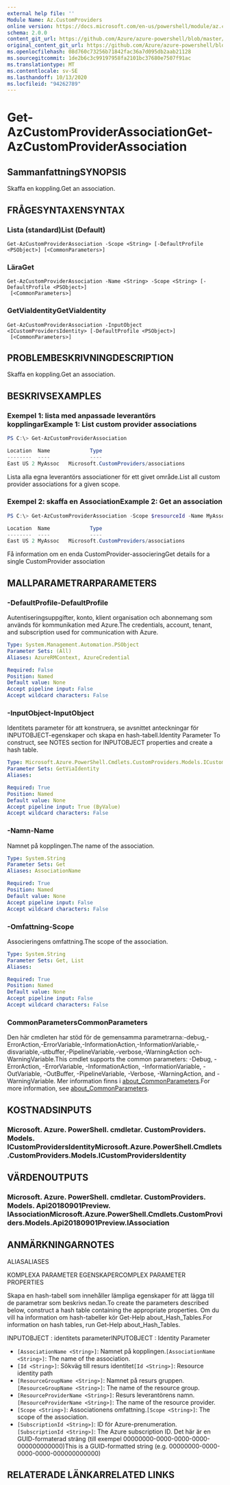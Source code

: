 ```yaml
---
external help file: ''
Module Name: Az.CustomProviders
online version: https://docs.microsoft.com/en-us/powershell/module/az.customproviders/get-azcustomproviderassociation
schema: 2.0.0
content_git_url: https://github.com/Azure/azure-powershell/blob/master/src/CustomProviders/help/Get-AzCustomProviderAssociation.md
original_content_git_url: https://github.com/Azure/azure-powershell/blob/master/src/CustomProviders/help/Get-AzCustomProviderAssociation.md
ms.openlocfilehash: 08d760c73256b71842fac36a7d095db2aab21128
ms.sourcegitcommit: 1de2b6c3c99197958fa2101bc37680e7507f91ac
ms.translationtype: MT
ms.contentlocale: sv-SE
ms.lasthandoff: 10/13/2020
ms.locfileid: "94262789"
---
```

# <span data-ttu-id="93e5e-101">Get-AzCustomProviderAssociation</span><span class="sxs-lookup"><span data-stu-id="93e5e-101">Get-AzCustomProviderAssociation</span></span>

## <span data-ttu-id="93e5e-102">Sammanfattning</span><span class="sxs-lookup"><span data-stu-id="93e5e-102">SYNOPSIS</span></span>
<span data-ttu-id="93e5e-103">Skaffa en koppling.</span><span class="sxs-lookup"><span data-stu-id="93e5e-103">Get an association.</span></span>

## <span data-ttu-id="93e5e-104">FRÅGESYNTAXEN</span><span class="sxs-lookup"><span data-stu-id="93e5e-104">SYNTAX</span></span>

### <span data-ttu-id="93e5e-105">Lista (standard)</span><span class="sxs-lookup"><span data-stu-id="93e5e-105">List (Default)</span></span>
```
Get-AzCustomProviderAssociation -Scope <String> [-DefaultProfile <PSObject>] [<CommonParameters>]
```

### <span data-ttu-id="93e5e-106">Lära</span><span class="sxs-lookup"><span data-stu-id="93e5e-106">Get</span></span>
```
Get-AzCustomProviderAssociation -Name <String> -Scope <String> [-DefaultProfile <PSObject>]
 [<CommonParameters>]
```

### <span data-ttu-id="93e5e-107">GetViaIdentity</span><span class="sxs-lookup"><span data-stu-id="93e5e-107">GetViaIdentity</span></span>
```
Get-AzCustomProviderAssociation -InputObject <ICustomProvidersIdentity> [-DefaultProfile <PSObject>]
 [<CommonParameters>]
```

## <span data-ttu-id="93e5e-108">PROBLEMBESKRIVNING</span><span class="sxs-lookup"><span data-stu-id="93e5e-108">DESCRIPTION</span></span>
<span data-ttu-id="93e5e-109">Skaffa en koppling.</span><span class="sxs-lookup"><span data-stu-id="93e5e-109">Get an association.</span></span>

## <span data-ttu-id="93e5e-110">BESKRIVS</span><span class="sxs-lookup"><span data-stu-id="93e5e-110">EXAMPLES</span></span>

### <span data-ttu-id="93e5e-111">Exempel 1: lista med anpassade leverantörs kopplingar</span><span class="sxs-lookup"><span data-stu-id="93e5e-111">Example 1: List custom provider associations</span></span>
```powershell
PS C:\> Get-AzCustomProviderAssociation

Location  Name             Type
--------  ----             ----
East US 2 MyAssoc   Microsoft.CustomProviders/associations
```

<span data-ttu-id="93e5e-112">Lista alla egna leverantörs associationer för ett givet område.</span><span class="sxs-lookup"><span data-stu-id="93e5e-112">List all custom provider associations for a given scope.</span></span>

### <span data-ttu-id="93e5e-113">Exempel 2: skaffa en Association</span><span class="sxs-lookup"><span data-stu-id="93e5e-113">Example 2: Get an association</span></span>
```powershell
PS C:\> Get-AzCustomProviderAssociation -Scope $resourceId -Name MyAssoc

Location  Name             Type
--------  ----             ----
East US 2 MyAssoc   Microsoft.CustomProviders/associations
```

<span data-ttu-id="93e5e-114">Få information om en enda CustomProvider-associering</span><span class="sxs-lookup"><span data-stu-id="93e5e-114">Get details for a single CustomProvider association</span></span>

## <span data-ttu-id="93e5e-115">MALLPARAMETRAR</span><span class="sxs-lookup"><span data-stu-id="93e5e-115">PARAMETERS</span></span>

### <span data-ttu-id="93e5e-116">-DefaultProfile</span><span class="sxs-lookup"><span data-stu-id="93e5e-116">-DefaultProfile</span></span>
<span data-ttu-id="93e5e-117">Autentiseringsuppgifter, konto, klient organisation och abonnemang som används för kommunikation med Azure.</span><span class="sxs-lookup"><span data-stu-id="93e5e-117">The credentials, account, tenant, and subscription used for communication with Azure.</span></span>

```yaml
Type: System.Management.Automation.PSObject
Parameter Sets: (All)
Aliases: AzureRMContext, AzureCredential

Required: False
Position: Named
Default value: None
Accept pipeline input: False
Accept wildcard characters: False
```

### <span data-ttu-id="93e5e-118">-InputObject</span><span class="sxs-lookup"><span data-stu-id="93e5e-118">-InputObject</span></span>
<span data-ttu-id="93e5e-119">Identitets parameter för att konstruera, se avsnittet anteckningar för INPUTOBJECT-egenskaper och skapa en hash-tabell.</span><span class="sxs-lookup"><span data-stu-id="93e5e-119">Identity Parameter To construct, see NOTES section for INPUTOBJECT properties and create a hash table.</span></span>

```yaml
Type: Microsoft.Azure.PowerShell.Cmdlets.CustomProviders.Models.ICustomProvidersIdentity
Parameter Sets: GetViaIdentity
Aliases:

Required: True
Position: Named
Default value: None
Accept pipeline input: True (ByValue)
Accept wildcard characters: False
```

### <span data-ttu-id="93e5e-120">-Namn</span><span class="sxs-lookup"><span data-stu-id="93e5e-120">-Name</span></span>
<span data-ttu-id="93e5e-121">Namnet på kopplingen.</span><span class="sxs-lookup"><span data-stu-id="93e5e-121">The name of the association.</span></span>

```yaml
Type: System.String
Parameter Sets: Get
Aliases: AssociationName

Required: True
Position: Named
Default value: None
Accept pipeline input: False
Accept wildcard characters: False
```

### <span data-ttu-id="93e5e-122">-Omfattning</span><span class="sxs-lookup"><span data-stu-id="93e5e-122">-Scope</span></span>
<span data-ttu-id="93e5e-123">Associeringens omfattning.</span><span class="sxs-lookup"><span data-stu-id="93e5e-123">The scope of the association.</span></span>

```yaml
Type: System.String
Parameter Sets: Get, List
Aliases:

Required: True
Position: Named
Default value: None
Accept pipeline input: False
Accept wildcard characters: False
```

### <span data-ttu-id="93e5e-124">CommonParameters</span><span class="sxs-lookup"><span data-stu-id="93e5e-124">CommonParameters</span></span>
<span data-ttu-id="93e5e-125">Den här cmdleten har stöd för de gemensamma parametrarna:-debug,-ErrorAction,-ErrorVariable,-InformationAction,-InformationVariable,-disvariable,-utbuffer,-PipelineVariable,-verbose,-WarningAction och-WarningVariable.</span><span class="sxs-lookup"><span data-stu-id="93e5e-125">This cmdlet supports the common parameters: -Debug, -ErrorAction, -ErrorVariable, -InformationAction, -InformationVariable, -OutVariable, -OutBuffer, -PipelineVariable, -Verbose, -WarningAction, and -WarningVariable.</span></span> <span data-ttu-id="93e5e-126">Mer information finns i [about_CommonParameters](http://go.microsoft.com/fwlink/?LinkID=113216).</span><span class="sxs-lookup"><span data-stu-id="93e5e-126">For more information, see [about_CommonParameters](http://go.microsoft.com/fwlink/?LinkID=113216).</span></span>

## <span data-ttu-id="93e5e-127">KOSTNADS</span><span class="sxs-lookup"><span data-stu-id="93e5e-127">INPUTS</span></span>

### <span data-ttu-id="93e5e-128">Microsoft. Azure. PowerShell. cmdletar. CustomProviders. Models. ICustomProvidersIdentity</span><span class="sxs-lookup"><span data-stu-id="93e5e-128">Microsoft.Azure.PowerShell.Cmdlets.CustomProviders.Models.ICustomProvidersIdentity</span></span>

## <span data-ttu-id="93e5e-129">VÄRDEN</span><span class="sxs-lookup"><span data-stu-id="93e5e-129">OUTPUTS</span></span>

### <span data-ttu-id="93e5e-130">Microsoft. Azure. PowerShell. cmdletar. CustomProviders. Models. Api20180901Preview. IAssociation</span><span class="sxs-lookup"><span data-stu-id="93e5e-130">Microsoft.Azure.PowerShell.Cmdlets.CustomProviders.Models.Api20180901Preview.IAssociation</span></span>

## <span data-ttu-id="93e5e-131">ANMÄRKNINGAR</span><span class="sxs-lookup"><span data-stu-id="93e5e-131">NOTES</span></span>

<span data-ttu-id="93e5e-132">ALIAS</span><span class="sxs-lookup"><span data-stu-id="93e5e-132">ALIASES</span></span>

<span data-ttu-id="93e5e-133">KOMPLEXA PARAMETER EGENSKAPER</span><span class="sxs-lookup"><span data-stu-id="93e5e-133">COMPLEX PARAMETER PROPERTIES</span></span>

<span data-ttu-id="93e5e-134">Skapa en hash-tabell som innehåller lämpliga egenskaper för att lägga till de parametrar som beskrivs nedan.</span><span class="sxs-lookup"><span data-stu-id="93e5e-134">To create the parameters described below, construct a hash table containing the appropriate properties.</span></span> <span data-ttu-id="93e5e-135">Om du vill ha information om hash-tabeller kör Get-Help about_Hash_Tables.</span><span class="sxs-lookup"><span data-stu-id="93e5e-135">For information on hash tables, run Get-Help about_Hash_Tables.</span></span>


<span data-ttu-id="93e5e-136">INPUTOBJECT <ICustomProvidersIdentity> : identitets parameter</span><span class="sxs-lookup"><span data-stu-id="93e5e-136">INPUTOBJECT <ICustomProvidersIdentity>: Identity Parameter</span></span>
  - <span data-ttu-id="93e5e-137">`[AssociationName <String>]`: Namnet på kopplingen.</span><span class="sxs-lookup"><span data-stu-id="93e5e-137">`[AssociationName <String>]`: The name of the association.</span></span>
  - <span data-ttu-id="93e5e-138">`[Id <String>]`: Sökväg till resurs identitet</span><span class="sxs-lookup"><span data-stu-id="93e5e-138">`[Id <String>]`: Resource identity path</span></span>
  - <span data-ttu-id="93e5e-139">`[ResourceGroupName <String>]`: Namnet på resurs gruppen.</span><span class="sxs-lookup"><span data-stu-id="93e5e-139">`[ResourceGroupName <String>]`: The name of the resource group.</span></span>
  - <span data-ttu-id="93e5e-140">`[ResourceProviderName <String>]`: Resurs leverantörens namn.</span><span class="sxs-lookup"><span data-stu-id="93e5e-140">`[ResourceProviderName <String>]`: The name of the resource provider.</span></span>
  - <span data-ttu-id="93e5e-141">`[Scope <String>]`: Associationens omfattning.</span><span class="sxs-lookup"><span data-stu-id="93e5e-141">`[Scope <String>]`: The scope of the association.</span></span>
  - <span data-ttu-id="93e5e-142">`[SubscriptionId <String>]`: ID för Azure-prenumeration.</span><span class="sxs-lookup"><span data-stu-id="93e5e-142">`[SubscriptionId <String>]`: The Azure subscription ID.</span></span> <span data-ttu-id="93e5e-143">Det här är en GUID-formaterad sträng (till exempel 00000000-0000-0000-0000-000000000000)</span><span class="sxs-lookup"><span data-stu-id="93e5e-143">This is a GUID-formatted string (e.g. 00000000-0000-0000-0000-000000000000)</span></span>

## <span data-ttu-id="93e5e-144">RELATERADE LÄNKAR</span><span class="sxs-lookup"><span data-stu-id="93e5e-144">RELATED LINKS</span></span>

